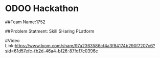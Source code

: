 # ODOO Hackathon

##Team Name:1752

##Problem Statment: Skill SHaring PLatform

#Video Link:https://www.loom.com/share/97a2363586cf4a3f84174b290f7207c6?sid=61d57efc-fb2d-46a4-bf26-87fdf7c0396c
